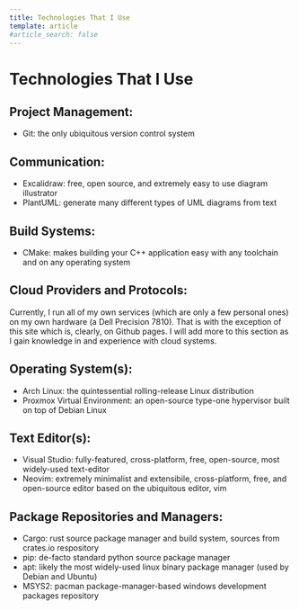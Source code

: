 ```yaml
---
title: Technologies That I Use
template: article
#article_search: false
---
```


# Technologies That I Use

## Project Management:
- Git: the only ubiquitous version control system

## Communication:
- Excalidraw: free, open source, and extremely easy to use diagram illustrator
- PlantUML: generate many different types of UML diagrams from text

## Build Systems:
- CMake: makes building your C++ application easy with any toolchain and on any
operating system

## Cloud Providers and Protocols:
Currently, I run all of my own services (which are only a few personal ones) on
my own hardware (a Dell Precision 7810). That is with the exception of this site
which is, clearly, on Github pages. I will add more to this section as I gain
knowledge in and experience with cloud systems.

## Operating System(s):
- Arch Linux: the quintessential rolling-release Linux distribution
- Proxmox Virtual Environment: an open-source type-one hypervisor built on top
of Debian Linux

## Text Editor(s):
- Visual Studio: fully-featured, cross-platform, free, open-source, most
widely-used text-editor
- Neovim: extremely minimalist and extensibile, cross-platform, free, and
open-source editor based on the ubiquitous editor, vim

## Package Repositories and Managers:
- Cargo: rust source package manager and build system, sources from crates.io
respository
- pip: de-facto standard python source package manager
- apt: likely the most widely-used linux binary package manager (used by Debian
and Ubuntu)
- MSYS2: pacman package-manager-based windows development packages repository

